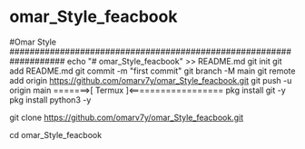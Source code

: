 # omar_Style_feacbook
#Omar Style 
###################################################################
echo "# omar_Style_feacbook" >> README.md
git init
git add README.md
git commit -m "first commit"
git branch -M main
git remote add origin https://github.com/omarv7y/omar_Style_feacbook.git
git push -u origin main
=======>[   Termux    ]<==================
pkg install git -y
pkg install python3 -y

git clone https://github.com/omarv7y/omar_Style_feacbook.git

cd omar_Style_feacbook
